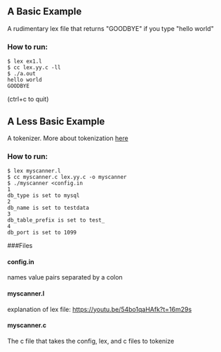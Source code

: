 ## A Basic Example
A rudimentary lex file that returns "GOODBYE" if you type "hello world"
### How to run:
	$ lex ex1.l
	$ cc lex.yy.c -ll
	$ ./a.out
	hello world
	GOODBYE

(ctrl+c to quit)

## A Less Basic Example
A tokenizer. More about tokenization [here](https://en.wikipedia.org/wiki/Tokenization_(lexical_analysis))

### How to run:
	$ lex myscanner.l
	$ cc myscanner.c lex.yy.c -o myscanner
	$ ./myscanner <config.in 
	1
	db_type is set to mysql
	2
	db_name is set to testdata
	3
	db_table_prefix is set to test_
	4
	db_port is set to 1099

###Files

#### config.in
names value pairs separated by a colon

#### myscanner.l
explanation of lex file: https://youtu.be/54bo1qaHAfk?t=16m29s 

#### myscanner.c
The c file that takes the config, lex, and c files to tokenize
